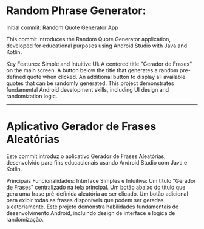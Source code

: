 # Random Phrase Generator:
Initial commit: Random Quote Generator App

This commit introduces the Random Quote Generator application, developed for educational purposes using Android Studio with Java and Kotlin.

Key Features:
Simple and Intuitive UI:
A centered title "Gerador de Frases" on the main screen.
A button below the title that generates a random pre-defined quote when clicked.
An additional button to display all available quotes that can be randomly generated.
This project demonstrates fundamental Android development skills, including UI design and randomization logic.

-----------------------------------------------------------------------------------------------------------------

# Aplicativo Gerador de Frases Aleatórias

Este commit introduz o aplicativo Gerador de Frases Aleatórias, desenvolvido para fins educacionais usando Android Studio com Java e Kotlin.

Principais Funcionalidades:
Interface Simples e Intuitiva:
Um título "Gerador de Frases" centralizado na tela principal.
Um botão abaixo do título que gera uma frase pré-definida aleatória ao ser clicado.
Um botão adicional para exibir todas as frases disponíveis que podem ser geradas aleatoriamente.
Este projeto demonstra habilidades fundamentais de desenvolvimento Android, incluindo design de interface e lógica de randomização.

